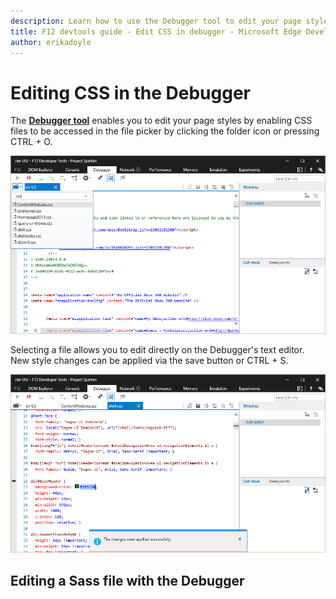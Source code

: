```yaml
---
description: Learn how to use the Debugger tool to edit your page styles by enabling CSS files to be accessed in the file picker.
title: F12 devtools guide - Edit CSS in debugger - Microsoft Edge Development
author: erikadoyle
---
```


# Editing CSS in the Debugger

The [**Debugger tool**](../) enables you to edit your page styles by enabling CSS files to be accessed in the file picker by clicking the folder icon or pressing CTRL + O.

![Editing CSS files with Edge Debugger](./../media/edge_debugger_css.png)

Selecting a file allows you to edit directly on the Debugger's text editor. New style changes can be applied via the save button or CTRL + S. 

 ![Saving edited CSS files with Edge Debugger](./../media/edge_debugger_css_save.png)

## Editing a Sass file with the Debugger



